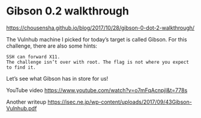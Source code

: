 # Gibson 0.2 walkthrough
https://chousensha.github.io/blog/2017/10/28/gibson-0-dot-2-walkthrough/

The Vulnhub machine I picked for today’s target is called Gibson. For this challenge, there are also some hints:

    SSH can forward X11.
    The challenge isn’t over with root. The flag is not where you expect to find it.

Let’s see what Gibson has in store for us!

YouTube video
https://www.youtube.com/watch?v=o7mFqAcnpjI&t=778s

Another writeup
https://isec.ne.jp/wp-content/uploads/2017/09/43Gibson-Vulnhub.pdf
